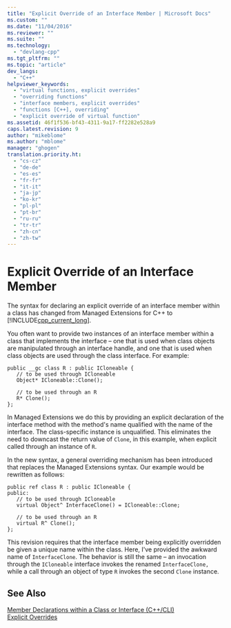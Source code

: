 ```yaml
---
title: "Explicit Override of an Interface Member | Microsoft Docs"
ms.custom: ""
ms.date: "11/04/2016"
ms.reviewer: ""
ms.suite: ""
ms.technology: 
  - "devlang-cpp"
ms.tgt_pltfrm: ""
ms.topic: "article"
dev_langs: 
  - "C++"
helpviewer_keywords: 
  - "virtual functions, explicit overrides"
  - "overriding functions"
  - "interface members, explicit overrides"
  - "functions [C++], overriding"
  - "explicit override of virtual function"
ms.assetid: 46f1f536-bf43-4311-9a17-ff2282e528a9
caps.latest.revision: 9
author: "mikeblome"
ms.author: "mblome"
manager: "ghogen"
translation.priority.ht: 
  - "cs-cz"
  - "de-de"
  - "es-es"
  - "fr-fr"
  - "it-it"
  - "ja-jp"
  - "ko-kr"
  - "pl-pl"
  - "pt-br"
  - "ru-ru"
  - "tr-tr"
  - "zh-cn"
  - "zh-tw"
---
```

# Explicit Override of an Interface Member
The syntax for declaring an explicit override of an interface member within a class has changed from Managed Extensions for C++ to [!INCLUDE[cpp_current_long](../dotnet/includes/cpp_current_long_md.md)].  
  
 You often want to provide two instances of an interface member within a class that implements the interface – one that is used when class objects are manipulated through an interface handle, and one that is used when class objects are used through the class interface. For example:  
  
```  
public __gc class R : public ICloneable {  
   // to be used through ICloneable  
   Object* ICloneable::Clone();  
  
   // to be used through an R  
   R* Clone();  
};  
```  
  
 In Managed Extensions we do this by providing an explicit declaration of the interface method with the method's name qualified with the name of the interface. The class-specific instance is unqualified. This eliminates the need to downcast the return value of `Clone`, in this example, when explicit called through an instance of `R`.  
  
 In the new syntax, a general overriding mechanism has been introduced that replaces the Managed Extensions syntax. Our example would be rewritten as follows:  
  
```  
public ref class R : public ICloneable {  
public:  
   // to be used through ICloneable  
   virtual Object^ InterfaceClone() = ICloneable::Clone;  
  
   // to be used through an R  
   virtual R^ Clone();  
};  
```  
  
 This revision requires that the interface member being explicitly overridden be given a unique name within the class. Here, I've provided the awkward name of `InterfaceClone`. The behavior is still the same – an invocation through the `ICloneable` interface invokes the renamed `InterfaceClone,` while a call through an object of type `R` invokes the second `Clone` instance.  
  
## See Also  
 [Member Declarations within a Class or Interface (C++/CLI)](../dotnet/member-declarations-within-a-class-or-interface-cpp-cli.md)   
 [Explicit Overrides](../windows/explicit-overrides-cpp-component-extensions.md)